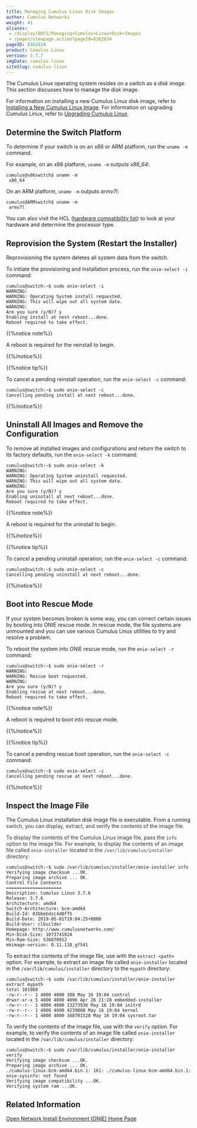```yaml
---
title: Managing Cumulus Linux Disk Images
author: Cumulus Networks
weight: 41
aliases:
 - /display/DOCS/Managing+Cumulus+Linux+Disk+Images
 - /pages/viewpage.action?pageId=8362634
pageID: 8362634
product: Cumulus Linux
version: 3.7.7
imgData: cumulus-linux
siteSlug: cumulus-linux
---
```

The Cumulus Linux operating system resides on a switch as a *disk
image*. This section discusses how to manage the disk image.

For information on installing a new Cumulus Linux disk image, refer to
[Installing a New Cumulus Linux
Image](/version/cumulus-linux/Installation_Management/Installing_a_New_Cumulus_Linux_Image).
For information on upgrading Cumulus Linux, refer to [Upgrading Cumulus
Linux](/version/cumulus-linux/Installation_Management/Upgrading_Cumulus_Linux).

## <span>Determine the Switch Platform</span>

To determine if your switch is on an x86 or ARM platform, run the `uname
-m` command.

For example, on an x86 platform, `uname -m` outputs *x86\_64*:

    cumulus@x86switch$ uname -m
     x86_64

On an ARM platform, `uname -m` outputs *armv7l*:

    cumulus@ARMswitch$ uname -m
     armv7l

You can also visit the HCL ([hardware compatibility
list](http://cumulusnetworks.com/support/linux-hardware-compatibility-list/))
to look at your hardware and determine the processor type.

## <span>Reprovision the System (Restart the Installer)</span>

Reprovisioning the system deletes all system data from the switch.

To initiate the provisioning and installation process, run the
`onie-select -i` command:

    cumulus@switch:~$ sudo onie-select -i
    WARNING:
    WARNING: Operating System install requested.
    WARNING: This will wipe out all system data.
    WARNING:
    Are you sure (y/N)? y
    Enabling install at next reboot...done.
    Reboot required to take effect.

{{%notice note%}}

A reboot is required for the reinstall to begin.

{{%/notice%}}

{{%notice tip%}}

To cancel a pending reinstall operation, run the `onie-select -c`
command:

    cumulus@switch:~$ sudo onie-select -c
    Cancelling pending install at next reboot...done.

{{%/notice%}}

## <span>Uninstall All Images and Remove the Configuration</span>

To remove all installed images and configurations and return the switch
to its factory defaults, run the `onie-select -k` command:

    cumulus@switch:~$ sudo onie-select -k
    WARNING:
    WARNING: Operating System uninstall requested.
    WARNING: This will wipe out all system data.
    WARNING:
    Are you sure (y/N)? y
    Enabling uninstall at next reboot...done.
    Reboot required to take effect.

{{%notice note%}}

A reboot is required for the uninstall to begin.

{{%/notice%}}

{{%notice tip%}}

To cancel a pending uninstall operation, run the `onie-select -c`
command:

    cumulus@switch:~$ sudo onie-select -c
    Cancelling pending uninstall at next reboot...done.

{{%/notice%}}

## <span>Boot into Rescue Mode</span>

If your system becomes broken is some way, you can correct certain
issues by booting into ONIE rescue mode. In rescue mode, the file
systems are unmounted and you can use various Cumulus Linux utilities to
try and resolve a problem.

To reboot the system into ONIE rescue mode, run the `onie-select -r`
command:

    cumulus@switch:~$ sudo onie-select -r
    WARNING:
    WARNING: Rescue boot requested.
    WARNING:
    Are you sure (y/N)? y
    Enabling rescue at next reboot...done.
    Reboot required to take effect.

{{%notice note%}}

A reboot is required to boot into rescue mode.

{{%/notice%}}

{{%notice tip%}}

To cancel a pending rescue boot operation, run the `onie-select -c`
command:

    cumulus@switch:~$ sudo onie-select -c
    Cancelling pending rescue at next reboot...done.

{{%/notice%}}

## <span>Inspect the Image File</span>

The Cumulus Linux installation disk image file is executable. From a
running <span style="color: #333333;"> switch, you can display, extract,
and verify the contents of the image file. </span>

<span style="color: #333333;"> To display the contents of the Cumulus
Linux image file, pass the `info` option to the image file. For example,
to display the contents of an image file called `onie-installer` located
in the `/var/lib/cumulus/installer` directory: </span>

    cumulus@switch:~$ sudo /var/lib/cumulus/installer/onie-installer info 
    Verifying image checksum ...OK. 
    Preparing image archive ... OK. 
    Control File Contents 
    ===================== 
    Description: Cumulus Linux 3.7.6 
    Release: 3.7.6 
    Architecture: amd64 
    Switch-Architecture: bcm-amd64 
    Build-Id: 03bbebdzc4d0ff5 
    Build-Date: 2019-05-01T19:04:25+0000 
    Build-User: clbuilder 
    Homepage: http://www.cumulusnetworks.com/ 
    Min-Disk-Size: 1073741824 
    Min-Ram-Size: 536870912 
    mkimage-version: 0.11.118_gf541

To extract the contents of the image file, use with the `extract <path>`
option. For example, to extract an image file called `onie-installer`
located in the `/var/lib/cumulus/installer` directory to the `mypath`
directory:

    cumulus@switch:~$ sudo /var/lib/cumulus/installer/onie-installer extract mypath 
    total 181860 
    -rw-r--r-- 1 4000 4000 308 May 16 19:04 control 
    drwxr-xr-x 5 4000 4000 4096 Apr 26 21:28 embedded-installer 
    -rw-r--r-- 1 4000 4000 13273936 May 16 19:04 initrd 
    -rw-r--r-- 1 4000 4000 4239088 May 16 19:04 kernel 
    -rw-r--r-- 1 4000 4000 168701528 May 16 19:04 sysroot.tar

To verify the contents of the image file, use with the `verify` option.
For example, to verify the contents of an image file called
`onie-installer` located in the `/var/lib/cumulus/installer` directory:

    cumulus@switch:~$ sudo /var/lib/cumulus/installer/onie-installer verify 
    Verifying image checksum ...OK. 
    Preparing image archive ... OK. 
    ./cumulus-linux-bcm-amd64.bin.1: 161: ./cumulus-linux-bcm-amd64.bin.1: onie-sysinfo: not found 
    Verifying image compatibility ...OK. 
    Verifying system ram ...OK.

## <span>Related Information</span>

[Open Network Install Environment (ONIE) Home
Page](http://opencomputeproject.github.io/onie/)
